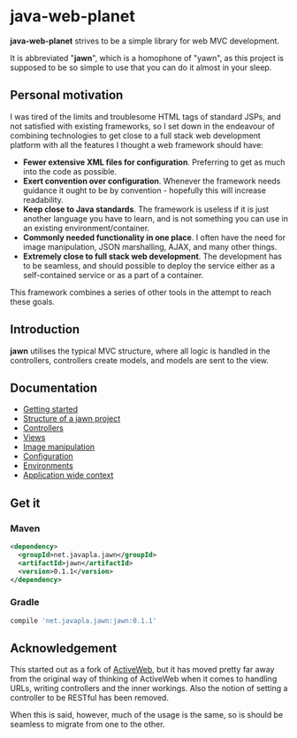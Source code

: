 # java-web-planet

**java-web-planet** strives to be a simple library for web MVC development. 

It is abbreviated "**jawn**", which is a homophone of "yawn", as this project is supposed to be so simple to use
that you can do it almost in your sleep.

## Personal motivation
I was tired of the limits and troublesome HTML tags of standard JSPs,
and not satisfied with existing frameworks, so I set down in the endeavour of 
combining technologies to get close to a full stack web development 
platform with all the features I thought a web framework should have:

* **Fewer extensive XML files for configuration**. Preferring to get as much into the code as possible.
* **Exert convention over configuration**. Whenever the framework needs guidance it ought to be by convention - hopefully this will increase readability.
* **Keep close to Java standards**. The framework is useless if it is just another language you have to learn,
and is not something you can use in an existing environment/container.
* **Commonly needed functionality in one place**. I often have the need for image manipulation, JSON marshalling, AJAX, and many other things.
* **Extremely close to full stack web development**. The development has to be seamless, and should possible to 
deploy the service either as a self-contained service or as a part of a container.

This framework combines a series of other tools in the attempt to reach these goals.

## Introduction
**jawn** utilises the typical MVC structure, where all logic is handled in the controllers, controllers
create models, and models are sent to the view.




## Documentation
* [Getting started](docs/getting_started.md)
* [Structure of a jawn project](docs/structure_of_jawn_project.md)
* [Controllers](docs/controllers.md)
* [Views](docs/views.md)
* [Image manipulation](docs/imagemanipulation.md)
* [Configuration](docs/configuration.md)
* [Environments](docs/environments.md)
* [Application wide context](docs/appcontext.md)

## Get it

### Maven
```xml
<dependency>
  <groupId>net.javapla.jawn</groupId>
  <artifactId>jawn</artifactId>
  <version>0.1.1</version>
</dependency>
```

### Gradle
```groovy
compile 'net.javapla.jawn:jawn:0.1.1'
```



## Acknowledgement
This started out as a fork of [ActiveWeb](https://github.com/javalite/activeweb),
but it has moved pretty far away from the original way of thinking of ActiveWeb
when it comes to handling URLs, writing controllers and the inner workings.
Also the notion of setting a controller to be RESTful has been removed.

When this is said, however, much of the usage is the same, so is should be
seamless to migrate from one to the other.

